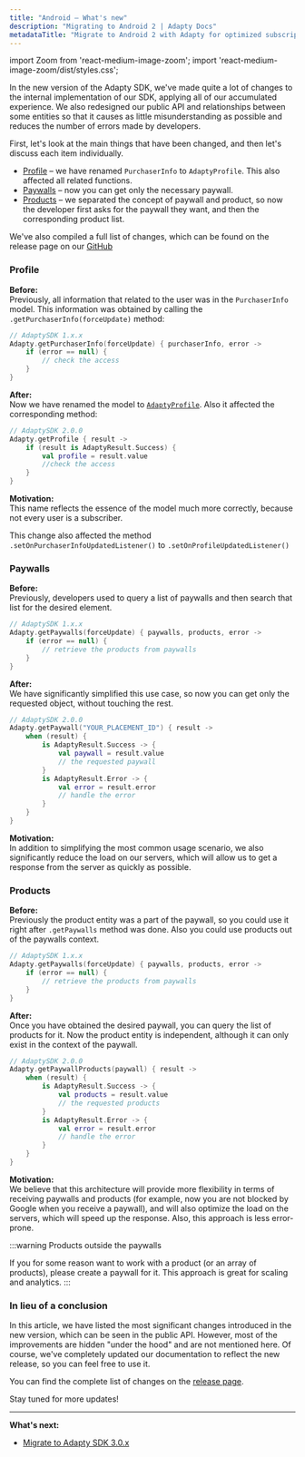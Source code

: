 ```yaml
---
title: "Android – What's new"
description: "Migrating to Android 2 | Adapty Docs"
metadataTitle: "Migrate to Android 2 with Adapty for optimized subscription management."
---
```


import Zoom from 'react-medium-image-zoom';
import 'react-medium-image-zoom/dist/styles.css';

In the new version of the Adapty SDK, we've made quite a lot of changes to the internal implementation of our SDK, applying all of our accumulated experience. We also redesigned our public API and relationships between some entities so that it causes as little misunderstanding as possible and reduces the number of errors made by developers. 

First, let's look at the main things that have been changed, and then let's discuss each item individually.

- [Profile](#profile) – we have renamed `PurchaserInfo` to `AdaptyProfile`. This also affected all related functions.
- [Paywalls](#paywalls) – now you can get only the necessary paywall.
- [Products](#products) – we separated the concept of paywall and product, so now the developer first asks for the paywall they want, and then the corresponding product list.

We've also compiled a full list of changes, which can be found on the release page on our [GitHub](https://github.com/adaptyteam/AdaptySDK-Android/releases/tag/2.0.0)

### Profile

**Before:**  
Previously, all information that related to the user was in the `PurchaserInfo` model. This information was obtained by calling the `.getPurchaserInfo(forceUpdate)` method:

```kotlin showLineNumbers title="Kotlin"
// AdaptySDK 1.x.x
Adapty.getPurchaserInfo(forceUpdate) { purchaserInfo, error ->
    if (error == null) {
        // check the access 
    }
}
```

**After:**  
Now we have renamed the model to [`AdaptyProfile`](sdk-models#adaptyprofile). Also it affected the corresponding method:

```kotlin showLineNumbers title="Kotlin"
// AdaptySDK 2.0.0
Adapty.getProfile { result ->
    if (result is AdaptyResult.Success) {
        val profile = result.value
        //check the access
    }
}
```

**Motivation:**  
This name reflects the essence of the model much more correctly, because not every user is a subscriber. 

This change also affected the method `.setOnPurchaserInfoUpdatedListener()` to `.setOnProfileUpdatedListener()`

### Paywalls

**Before:**  
Previously, developers used to query a list of paywalls and then search that list for the desired element.

```kotlin showLineNumbers title="Kotlin"
// AdaptySDK 1.x.x
Adapty.getPaywalls(forceUpdate) { paywalls, products, error ->
    if (error == null) {
        // retrieve the products from paywalls
    }
}
```

**After:**  
We have significantly simplified this use case, so now you can get only the requested object, without touching the rest. 

```kotlin showLineNumbers title="Kotlin"
// AdaptySDK 2.0.0
Adapty.getPaywall("YOUR_PLACEMENT_ID") { result ->
    when (result) {
        is AdaptyResult.Success -> {
            val paywall = result.value
            // the requested paywall
        }
        is AdaptyResult.Error -> {
            val error = result.error
            // handle the error
        }
    }
}
```

**Motivation:**  
In addition to simplifying the most common usage scenario, we also significantly reduce the load on our servers, which will allow us to get a response from the server as quickly as possible.

### Products

**Before:**  
Previously the product entity was a part of the paywall, so you could use it right after `.getPaywalls` method was done. Also you could use products out of the paywalls context.

```kotlin showLineNumbers title="Kotlin"
// AdaptySDK 1.x.x
Adapty.getPaywalls(forceUpdate) { paywalls, products, error ->
    if (error == null) {
        // retrieve the products from paywalls
    }
}
```

**After:**  
Once you have obtained the desired paywall, you can query the list of products for it. Now the product entity is independent, although it can only exist in the context of the paywall.

```kotlin showLineNumbers title="Kotlin"
// AdaptySDK 2.0.0
Adapty.getPaywallProducts(paywall) { result ->
    when (result) {
        is AdaptyResult.Success -> {
            val products = result.value
            // the requested products
        }
        is AdaptyResult.Error -> {
            val error = result.error
            // handle the error
        }
    }
}
```

**Motivation:**  
We believe that this architecture will provide more flexibility in terms of receiving paywalls and products (for example, now you are not blocked by Google when you receive a paywall), and will also optimize the load on the servers, which will speed up the response. Also, this approach is less error-prone.

:::warning
Products outside the paywalls

If you for some reason want to work with a product (or an array of products), please create a paywall for it. This approach is great for scaling and analytics.
:::

### In lieu of a conclusion

In this article, we have listed the most significant changes introduced in the new version, which can be seen in the public API. However, most of the improvements are hidden "under the hood" and are not mentioned here. Of course, we've completely updated our documentation to reflect the new release, so you can feel free to use it. 

You can find the complete list of changes on the [release page](https://github.com/adaptyteam/AdaptySDK-Android/releases/tag/2.0.0). 

Stay tuned for more updates!



---

**What's next:**

- [Migrate to Adapty SDK 3.0.x](migration-to-adapty-sdk-v3)